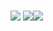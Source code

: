 ### 
<img src="https://capsule-render.vercel.app/api?type=wave&color=black&height=300&section=header&text=welcome&fontSize=90" />
<img src="https://img.shields.io/badge/python-blue"/><img src="https://img.shields.io/badge/javascript-yellow" />





<!--
**qusgmlwo/qusgmlwo** is a ✨ _special_ ✨ repository because its `README.md` (this file) appears on your GitHub profile.

Here are some ideas to get you started:

- 🔭 I’m currently working on ...
- 🌱 I’m currently learning ...
- 👯 I’m looking to collaborate on ...
- 🤔 I’m looking for help with ...
- 💬 Ask me about ...
- 📫 How to reach me: ...
- 😄 Pronouns: ...
- ⚡ Fun fact: ...
-->
